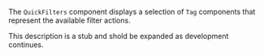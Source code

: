 The `QuickFilters` component displays a selection of `Tag` components that represent the available filter actions.

This description is a stub and shold be expanded as development continues.
